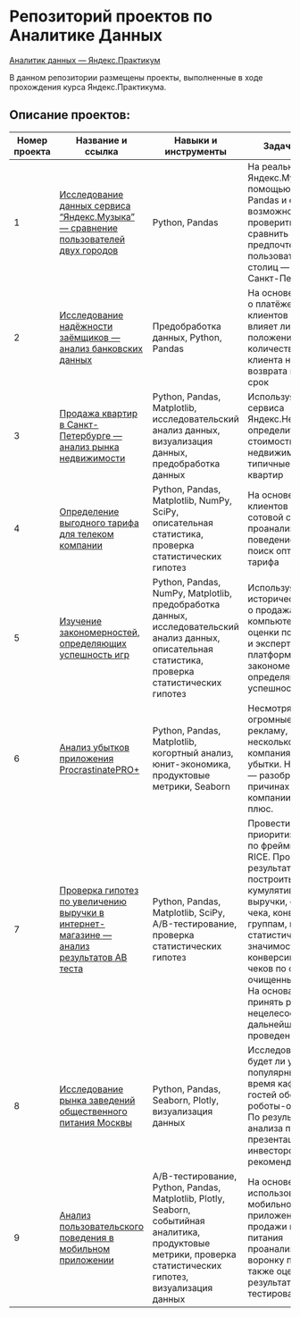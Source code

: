 # Репозиторий проектов по Аналитике Данных

[Аналитик данных — Яндекс.Практикум](https://praktikum.yandex.ru/data-analyst/)

В данном репозитории размещены проекты, выполненные в ходе прохождения курса Яндекс.Практикума.

## Описание проектов:

| Номер проекта | Название и ссылка | Навыки и инструменты  | Задачи проекта                            |
|---------------|-------------------|-----------------------|-------------------------------------------|
|1              |[Исследование данных сервиса “Яндекс.Музыка” — сравнение пользователей двух городов](https://github.com/Sirinema/Yandex_Practicum/blob/main/1.Исследования%20пользователей%20Яндекс.Музыки/Yandex_music.ipynb)|Python, Pandas|На реальных данных Яндекс.Музыки c помощью библиотеки Pandas и её возможностей проверить данные и сравнить поведение и предпочтения пользователей двух столиц — Москвы и Санкт-Петербурга.|
|2              |[Исследование надёжности заёмщиков — анализ банковских данных](https://github.com/Sirinema/Yandex_Practicum/blob/main/2.Исследование%20надёжности%20заёмщиков/credit_scoring.ipynb)|Предобработка данных, Python, Pandas|На основе статистики о платёжеспособности клиентов исследовать влияет ли семейное положение и количество детей клиента на факт возврата кредита в срок|
|3              |[Продажа квартир в Санкт-Петербурге — анализ рынка недвижимости](https://github.com/Sirinema/Yandex_Practicum/blob/main/3.Исследование%20объявлений%20о%20продаже%20квартир/spb_realty.ipynb)|Python, Pandas, Matplotlib, исследовательский анализ данных, визуализация данных, предобработка данных|Используя данные сервиса Яндекс.Недвижимость, определить рыночную стоимость объектов недвижимости и типичные параметры квартир|
|4              |[Определение выгодного тарифа для телеком компании](https://github.com/Sirinema/Yandex_Practicum/blob/main/4.Определение%20перспективного%20тарифа%20для%20телеком-компании/telecom_tarif.ipynb)|Python, Pandas, Matplotlib, NumPy, SciPy, описательная статистика, проверка статистических гипотез|На основе данных клиентов оператора сотовой связи проанализировать поведение клиентов и поиск оптимального тарифа|
|5              |[Изучение закономерностей, определяющих успешность игр](https://github.com/Sirinema/Yandex_Practicum/blob/main/5.Выявление%20закономерностей%20определяющих%20успешность%20игры/success_games.ipynb)|Python, Pandas, NumPy, Matplotlib, предобработка данных, исследовательский анализ данных, описательная статистика, проверка статистических гипотез|Используя исторические данные о продажах компьютерных игр, оценки пользователей и экспертов, жанры и платформы, выявить закономерности, определяющие успешность игры|
|6              |[Анализ убытков приложения ProcrastinatePRO+](https://github.com/Sirinema/Yandex_Practicum/blob/main/6.Анализ%20бизнес-показателей%20приложения%20Procrastinate%20Pro%2B/procrastinate_pro.ipynb)|Python, Pandas, Matplotlib, когортный анализ, юнит-экономика, продуктовые метрики, Seaborn|Несмотря на огромные вложения в рекламу, последние несколько месяцев компания терпит убытки. Наша задача — разобраться в причинах и помочь компании выйти в плюс.|
|7              |[Проверка гипотез по увеличению выручки в интернет-магазине — анализ результатов AB теста](https://github.com/Sirinema/Yandex_Practicum/blob/main/7.Проверка%20гипотез%20по%20увеличению%20выручки%20в%20интернет-магазине%20—%20анализ%20результатов%20AB%20теста/hypothesis_testing.ipynb)|Python, Pandas, Matplotlib, SciPy, A/B-тестирование, проверка статистических гипотез|Провести приоритизация гипотез по фреймворкам ICE и RICE. Провести анализ результатов A/B-теста, построить графики кумулятивной выручки, среднего чека, конверсии по группам, посчитать статистическую значимость различий конверсий и средних чеков по сырым и очищенным данным. На основании анализа принять решение о нецелесообразности дальнейшего проведения теста|
|8              |[Исследование рынка заведений общественного питания Москвы](https://github.com/Sirinema/Yandex_Practicum/blob/main/8.%20Исследование%20рынка%20заведений%20общественного%20питания%20Москвы/cafe_robot.ipynb)|Python, Pandas, Seaborn, Plotly, визуализация данных|Исследовать вопрос - будет ли успешным и популярным на долгое время кафе, в котором гостей обслуживают роботы-официанты. По результатам анализа подготовить презентация для инвесторов с рекомендациями|
|9              |[Анализ пользовательского поведения в мобильном приложении](https://github.com/Sirinema/Yandex_Practicum/blob/main/9.Анализ%20пользовательского%20поведения%20в%20мобильном%20приложении/sales_funnels.ipynb)|A/B-тестирование, Python, Pandas, Matplotlib, Plotly, Seaborn, событийная аналитика, продуктовые метрики, проверка статистических гипотез, визуализация данных|На основе данных использования мобильного приложения для продажи продуктов питания проанализировать воронку продаж, а также оценить результаты A/A/B-тестирования|